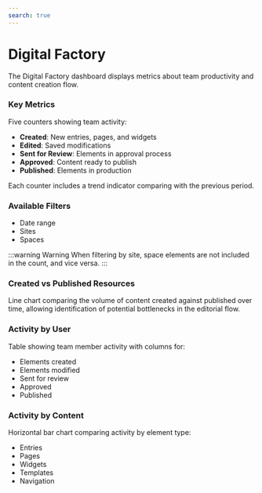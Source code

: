 ```yaml
---
search: true
---
```


# Digital Factory

The Digital Factory dashboard displays metrics about team productivity and content creation flow.

### Key Metrics

Five counters showing team activity:
- **Created**: New entries, pages, and widgets
- **Edited**: Saved modifications
- **Sent for Review**: Elements in approval process
- **Approved**: Content ready to publish
- **Published**: Elements in production

Each counter includes a trend indicator comparing with the previous period.

### Available Filters

- Date range
- Sites
- Spaces

:::warning Warning
When filtering by site, space elements are not included in the count, and vice versa.
:::

### Created vs Published Resources

Line chart comparing the volume of content created against published over time, allowing identification of potential bottlenecks in the editorial flow.

### Activity by User

Table showing team member activity with columns for:
- Elements created
- Elements modified
- Sent for review
- Approved
- Published

### Activity by Content

Horizontal bar chart comparing activity by element type:
- Entries
- Pages
- Widgets
- Templates
- Navigation
